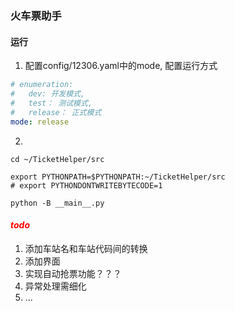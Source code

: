 
### 火车票助手

#### 运行
1. 配置config/12306.yaml中的mode, 配置运行方式
```yaml
# enumeration: 
#   dev: 开发模式,
#   test： 测试模式,
#   release： 正式模式
mode: release
```

2. 
```shell
cd ~/TicketHelper/src

export PYTHONPATH=$PYTHONPATH:~/TicketHelper/src
# export PYTHONDONTWRITEBYTECODE=1

python -B __main__.py
```


#### <font color="red">_todo_</font>
1. 添加车站名和车站代码间的转换
2. 添加界面
3. 实现自动抢票功能？？？
4. 异常处理需细化
5. ...



